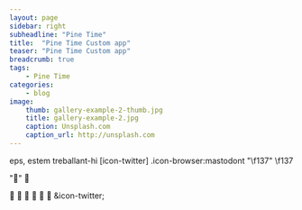 ```yaml
---
layout: page
sidebar: right
subheadline: "Pine Time"
title:  "Pine Time Custom app"
teaser: "Pine Time Custom app"
breadcrumb: true
tags:
    - Pine Time
categories:
    - blog
image:
    thumb: gallery-example-2-thumb.jpg
    title: gallery-example-2.jpg
    caption: Unsplash.com
    caption_url: http://unsplash.com
---
```


eps, estem treballant-hi [icon-twitter] .icon-browser:mastodont "\f137" \f137

"&#xf12d;"
&#xf12d;
<td class="fontcustom">&#xf12d;</td>
<td class="iconfont">&#xf12d;</td>
<td class="data-icon">&#xf12d;</td>
<span class="custom-font">&#xf12d;</span>
<span class="data-icon">&#xf12d;</span>
<span class="custom-font">&#xf12d;</span>
&icon-twitter;